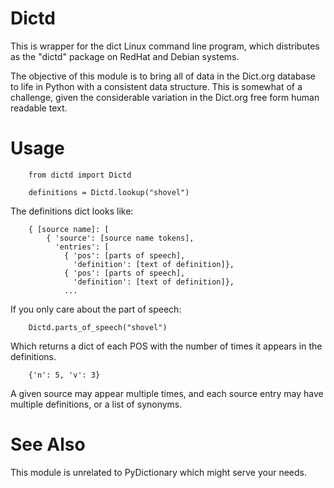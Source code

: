# Dictd

This is wrapper for the dict Linux command line program, which distributes as the
"dictd" package on RedHat and Debian systems.

The objective of this module is to bring all of data in the Dict.org database to
life in Python with a consistent data structure. This is somewhat of a challenge,
given the considerable variation in the Dict.org free form human readable text.


# Usage

```
    from dictd import Dictd

    definitions = Dictd.lookup("shovel")
```

The definitions dict looks like:

```
    { [source name]: [
        { 'source': [source name tokens],
          'entries': [
            { 'pos': [parts of speech],
              'definition': [text of definition]},
            { 'pos': [parts of speech],
              'definition': [text of definition]},
            ...
```

If you only care about the part of speech:

```
    Dictd.parts_of_speech("shovel")
```

Which returns a dict of each POS with the number of times it appears in the
definitions.

```
    {'n': 5, 'v': 3}
```


A given source may appear multiple times, and each source entry may have multiple
definitions, or a list of synonyms.


# See Also

This module is unrelated to PyDictionary which might serve your needs.
